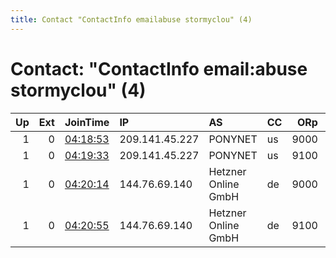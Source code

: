 ```yaml
---
title: Contact "ContactInfo emailabuse stormyclou" (4)
---
```


# Contact: "ContactInfo email:abuse stormyclou" (4)

|   Up |   Ext | JoinTime                                                                                              | IP             | AS                  | CC   |   ORp |   Dirp | OS    | Version   | Nickname       |   eFamMembers |
|-----:|------:|:------------------------------------------------------------------------------------------------------|:---------------|:--------------------|:-----|------:|-------:|:------|:----------|:---------------|--------------:|
|    1 |     0 | [04:18:53](https://nusenu.github.io/OrNetStats/w/relay/854FE47BF85F4F6A0297DE5405F26891BB600246.html) | 209.141.45.227 | PONYNET             | us   |  9000 |      0 | Linux | 0.4.6.8   | StormyCloudInc |            36 |
|    1 |     0 | [04:19:33](https://nusenu.github.io/OrNetStats/w/relay/D043A4CB9B1B7A8E225B4E113289CAC0B0F0A683.html) | 209.141.45.227 | PONYNET             | us   |  9100 |      0 | Linux | 0.4.6.8   | StormyCloudInc |            36 |
|    1 |     0 | [04:20:14](https://nusenu.github.io/OrNetStats/w/relay/2C11FBCFDAAF9B04980F2C9215868F808E1C92F5.html) | 144.76.69.140  | Hetzner Online GmbH | de   |  9000 |      0 | Linux | 0.4.6.8   | StormyCloudInc |            36 |
|    1 |     0 | [04:20:55](https://nusenu.github.io/OrNetStats/w/relay/C263B2D36CF37BC79E59D514902ABA4DEC5850A5.html) | 144.76.69.140  | Hetzner Online GmbH | de   |  9100 |      0 | Linux | 0.4.6.8   | StormyCloudInc |            36 |
